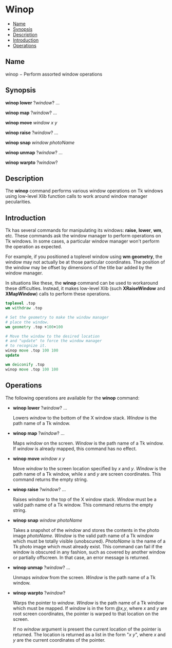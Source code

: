 # Winop

  - [Name](#name)
  - [Synopsis](#synopsis)
  - [Description](#description)
  - [Introduction](#introduction)
  - [Operations](#operations)

## Name

winop − Perform assorted window operations

## Synopsis

**winop lower** ?*window*? ...

**winop map** ?*window*? ...

**winop move** *window x y*

**winop raise** ?*window*? ...

**winop snap** *window photoName*

**winop unmap** ?*window*? ...

**winop warpto** ?*window*?

## Description

The **winop** command performs various window operations on Tk windows using low-level Xlib function calls to work
around window manager pecularities.

## Introduction

Tk has several commands for manipulating its windows: **raise**, **lower**, **wm**, etc. These commands ask the window
manager to perform operations on Tk windows. In some cases, a particular window manager won't perform the operation as
expected.

For example, if you positioned a toplevel window using **wm geometry**, the window may not actually be at those
particular coordinates. The position of the window may be offset by dimensions of the title bar added by the window
manager.

In situations like these, the **winop** command can be used to workaround these difficulties. Instead, it makes
low-level Xlib (such **XRaiseWindow** and **XMapWindow**) calls to perform these operations.

```tcl
toplevel .top
wm withdraw .top

# Set the geometry to make the window manager
# place the window.
wm geometry .top +100+100

# Move the window to the desired location
# and "update" to force the window manager
# to recognize it.
winop move .top 100 100
update

wm deiconify .top
winop move .top 100 100
```

## Operations

The following operations are available for the **winop** command:

- **winop lower** ?*window*? ...

  Lowers *window* to the bottom of the X window stack. *Window* is the path name of a Tk window.

- **winop map** ?*window*? ...

  Maps *window* on the screen. *Window* is the path name of a Tk window.  If *window* is already mapped, this command
  has no effect.

- **winop move** *window x y*

  Move *window* to the screen location specified by *x* and *y*. *Window* is the path name of a Tk window, while *x* and
  *y* are screen coordinates. This command returns the empty string.

- **winop raise** ?*window*? ...

  Raises *window* to the top of the X window stack. *Window* must be a valid path name of a Tk window. This command
  returns the empty string.

- **winop snap** *window photoName*

  Takes a snapshot of the *window* and stores the contents in the photo image *photoName*. *Window* is the valid path
  name of a Tk window which must be totally visible (unobscured). *PhotoName* is the name of a Tk photo image which must
  already exist. This command can fail if the window is obscured in any fashion, such as covered by another window or
  partially offscreen. In that case, an error message is returned.

- **winop unmap** ?*window*? ...

  Unmaps *window* from the screen. *Window* is the path name of a Tk window.

- **winop warpto** ?*window*?

  Warps the pointer to *window*. *Window* is the path name of a Tk window which must be mapped. If *window* is in the
  form *@x,y*, where *x* and *y* are root screen coordinates, the pointer is warped to that location on the screen.

  If no *window* argument is present the current location of the pointer is returned. The location is returned as a list
  in the form "*x y*", where *x* and *y* are the current coordinates of the pointer.


